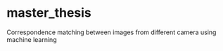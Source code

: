 # master_thesis
Correspondence matching between images from different camera​ using machine learning

